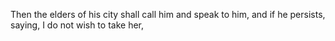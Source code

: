Then the elders of his city shall call him and speak to him, and if he persists, saying, I do not wish to take her,
